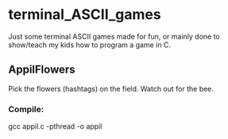 # terminal_ASCII_games
Just some terminal ASCII games made for fun, or mainly done to show/teach my kids how to program a game in C.
## AppilFlowers
Pick the flowers (hashtags) on the field. Watch out for the bee.
### Compile:
gcc appil.c -pthread -o appil

